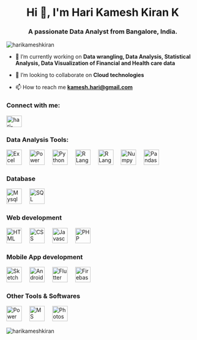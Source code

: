 <h1 align="center">Hi 👋, I'm Hari Kamesh Kiran K</h1>
<h3 align="center">A passionate Data Analyst from Bangalore, India.</h3>

<p align="left"> <img src="https://komarev.com/ghpvc/?username=harikameshkiran&label=Profile%20views&color=0e75b6&style=flat" alt="harikameshkiran" /> </p>

- 🔭 I’m currently working on **Data wrangling, Data Analysis, Statistical Analysis, Data Visualization of Financial and Health care data**

- 👯 I’m looking to collaborate on **Cloud technologies**

- 📫 How to reach me **kamesh.hari@gmail.com**


<h3 align="left">Connect with me:</h3>
<p align="left">
<a href="https://linkedin.com/in/hari-kamesh-kiran-a6790620/" target="blank"><img align="center" src="https://raw.githubusercontent.com/rahuldkjain/github-profile-readme-generator/master/src/images/icons/Social/linked-in-alt.svg" alt="hari-kamesh-kiran-a6790620/" height="30" width="40" /></a>
</p>

<h3 align="left">Data Analysis Tools:</h3>
<div align="left">
  <img src="https://upload.wikimedia.org/wikipedia/commons/thumb/3/34/Microsoft_Office_Excel_%282019%E2%80%93present%29.svg/2203px-Microsoft_Office_Excel_%282019%E2%80%93present%29.svg.png" height="40" alt="Excel logo"  />
  <img width="12" />
  <img src="https://upload.wikimedia.org/wikipedia/commons/c/cf/New_Power_BI_Logo.svg" height="40" alt="Power BI logo"  />
  <img width="12" />
  <img src="https://upload.wikimedia.org/wikipedia/commons/thumb/c/c3/Python-logo-notext.svg/1869px-Python-logo-notext.svg.png" height="40" alt="Python logo"  />
  <img width="12" />
  <img src="https://upload.wikimedia.org/wikipedia/commons/thumb/1/1b/R_logo.svg/1280px-R_logo.svg.png" height="40" alt="R Language  logo"  />
  <img width="12" />
  <img src="https://upload.wikimedia.org/wikipedia/commons/thumb/1/1b/R_logo.svg/1280px-R_logo.svg.png" height="40" alt="R Language  logo"  />
  <img width="12" />
  <img src="https://encrypted-tbn0.gstatic.com/images?q=tbn:ANd9GcTvEfXHLIJLACY1DI30rAzDlbekLkgFXYm1DA&s" height="40" alt="Numpy Language  logo"  />
  <img width="12" />
  <img src="https://encrypted-tbn0.gstatic.com/images?q=tbn:ANd9GcTCpCB6Du8H6Lrm5WIbDcdW59uqoSiL-eeTlw&s" height="40" alt="Pandas Language  logo"  />
  <img width="12" />
</div> 


<h3 align="left">Database</h3>
<div align="left">
  <img src="https://www.mysql.com/common/logos/logo-mysql-170x115.png" height="40" alt="Mysql logo"  />
  <img width="12" />
  <img src="https://cdn.freebiesupply.com/logos/large/2x/microsoft-sql-server-logo-png-transparent.png" height="40" alt="SQL Server logo"  />
  <img width="12" />
</div> 


<h3 align="left">Web development</h3>
<div align="left">
  <img src="https://encrypted-tbn0.gstatic.com/images?q=tbn:ANd9GcT6935wo8bLZh5FeafJEffqWKDOpNpx6UE5bg&s" height="40" alt="HTML logo"  />
  <img width="12" />
  <img src="https://w7.pngwing.com/pngs/493/796/png-transparent-responsive-web-design-cascading-style-sheets-css3-html-css-design-and-build-web-sites-others-blue-angle-text.png" height="40" alt="CSS logo"  />
  <img width="12" />
  <img src="https://upload.wikimedia.org/wikipedia/commons/thumb/6/6a/JavaScript-logo.png/768px-JavaScript-logo.png" height="40" alt="Javascript logo"  />
  <img width="12" />
  <img src="https://www.php.net/images/logos/new-php-logo.svg" height="40" alt="PHP logo"  />
  <img width="12" />
</div> 

<h3 align="left">Mobile App development</h3>
<div align="left">
  <img src="https://sketchware.pro/img/logo.webp" height="40" alt="Sketchware logo"  />
  <img width="12" />
  <img src="https://cdn.worldvectorlogo.com/logos/logo-android.svg" height="40" alt="Android logo"  />
  <img width="12" />
  <img src="https://www.vectorlogo.zone/logos/flutterio/flutterio-icon.svg" height="40" alt="Flutter logo"  />
  <img width="12" />
  <img src="https://www.vectorlogo.zone/logos/firebase/firebase-icon.svg" height="40" alt="Firebase logo"  />
  <img width="12" />
</div> 

<h3 align="left">Other Tools & Softwares</h3>
<div align="left">
  <img src="https://upload.wikimedia.org/wikipedia/commons/thumb/0/0d/Microsoft_Office_PowerPoint_%282019%E2%80%93present%29.svg/640px-Microsoft_Office_PowerPoint_%282019%E2%80%93present%29.svg.png" height="40" alt="Power Point logo"  />
  <img width="12" />
  <img src="https://i.pinimg.com/736x/46/aa/96/46aa967637e21e2a7f7bbef5196a663c.jpg" height="40" alt="MS Word logo"  />
  <img width="12" />
  <img src="https://pngimg.com/uploads/photoshop/small/photoshop_PNG21.png" height="40" alt="Photoshop logo"  />
  <img width="12" />
</div> 

<p><img align="center" src="https://github-readme-stats.vercel.app/api/top-langs?username=harikameshkiran&show_icons=true&locale=en&layout=compact" alt="harikameshkiran" /></p>
